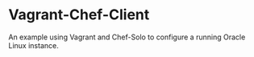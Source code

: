 # Vagrant-Chef-Client

An example using Vagrant and Chef-Solo to configure a running Oracle Linux instance.
